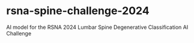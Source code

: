 # rsna-spine-challenge-2024
AI model for the RSNA 2024 Lumbar Spine Degenerative Classification AI Challenge
